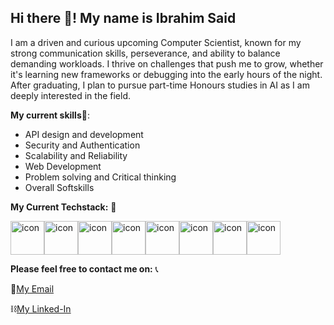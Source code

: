 ## Hi there 👋! My name is Ibrahim Said

I am a driven and curious upcoming Computer Scientist, known for my strong communication skills, perseverance, and ability to balance demanding workloads. I thrive on challenges that push me to grow, whether it's learning new frameworks or debugging into the early hours of the night. After graduating, I plan to pursue part-time Honours studies in AI as I am deeply interested in the field.

**My current skills**🤹: 
- API design and development
- Security and Authentication
- Scalability and Reliability
- Web Development
- Problem solving and Critical thinking
- Overall Softskills


**My Current Techstack:** 🤖

<div style="display: flex; align-items: flex-start;"><img src="https://techstack-generator.vercel.app/java-icon.svg" alt="icon" width="54" height="54" /><img src="https://techstack-generator.vercel.app/cpp-icon.svg" alt="icon" width="54" height="54" /><img src="https://techstack-generator.vercel.app/js-icon.svg" alt="icon" width="54" height="54" /><img src="https://techstack-generator.vercel.app/ts-icon.svg" alt="icon" width="54" height="54" /><img src="https://techstack-generator.vercel.app/python-icon.svg" alt="icon" width="54" height="54" /><img src="https://techstack-generator.vercel.app/restapi-icon.svg" alt="icon" width="54" height="54" /><img src="https://techstack-generator.vercel.app/mysql-icon.svg" alt="icon" width="54" height="54" /><img src="https://techstack-generator.vercel.app/docker-icon.svg" alt="icon" width="54" height="54" /></div>



**Please feel free to contact me on:** 📞

📧[My Email](bemosaid3@gmail.com)

⛓️[My Linked-In](https://linkedin.com/in/ibrahim-said-908156356)


  


